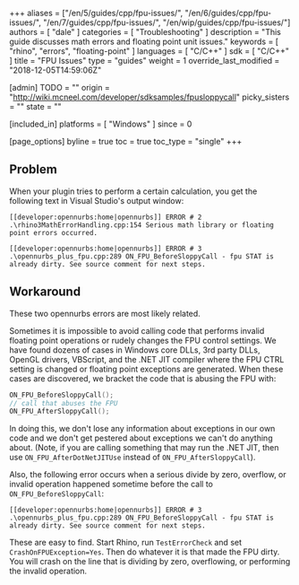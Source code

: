 +++
aliases = ["/en/5/guides/cpp/fpu-issues/", "/en/6/guides/cpp/fpu-issues/", "/en/7/guides/cpp/fpu-issues/", "/en/wip/guides/cpp/fpu-issues/"]
authors = [ "dale" ]
categories = [ "Troubleshooting" ]
description = "This guide discusses math errors and floating point unit issues."
keywords = [ "rhino", "errors", "floating-point" ]
languages = [ "C/C++" ]
sdk = [ "C/C++" ]
title = "FPU Issues"
type = "guides"
weight = 1
override_last_modified = "2018-12-05T14:59:06Z"

[admin]
TODO = ""
origin = "http://wiki.mcneel.com/developer/sdksamples/fpusloppycall"
picky_sisters = ""
state = ""

[included_in]
platforms = [ "Windows" ]
since = 0

[page_options]
byline = true
toc = true
toc_type = "single"
+++

 
## Problem

When your plugin tries to perform a certain calculation, you get the following text in Visual Studio's output window:

```
[[developer:opennurbs:home|opennurbs]] ERROR # 2 .\rhino3MathErrorHandling.cpp:154 Serious math library or floating point errors occurred.

[[developer:opennurbs:home|opennurbs]] ERROR # 3 .\opennurbs_plus_fpu.cpp:289 ON_FPU_BeforeSloppyCall - fpu STAT is already dirty. See source comment for next steps.
```

## Workaround

These two opennurbs errors are most likely related.

Sometimes it is impossible to avoid calling code that performs invalid floating point operations or rudely changes the FPU control settings.  We have found dozens of cases in Windows core DLLs, 3rd party DLLs, OpenGL drivers, VBScript, and the .NET JIT compiler where the FPU CTRL setting is changed or floating point exceptions are generated.  When these cases are discovered, we bracket the code that is abusing the FPU with:

```cpp
ON_FPU_BeforeSloppyCall();
// call that abuses the FPU
ON_FPU_AfterSloppyCall();
```

In doing this, we don't lose any information about exceptions in our own code and we don't get pestered about exceptions we can't do anything about.  (Note, if you are calling something that may run the .NET JIT, then use `ON_FPU_AfterDotNetJITUse` instead of `ON_FPU_AfterSloppyCall`).

Also, the following error occurs when a serious divide by zero, overflow, or invalid operation happened sometime before the call to `ON_FPU_BeforeSloppyCall`:

```
[[developer:opennurbs:home|opennurbs]] ERROR # 3 .\opennurbs_plus_fpu.cpp:289 ON_FPU_BeforeSloppyCall - fpu STAT is already dirty. See source comment for next steps.
```

These are easy to find.  Start Rhino, run `TestErrorCheck` and set `CrashOnFPUException=Yes`.  Then do whatever it is that made the FPU dirty.  You will crash on the line that is dividing by zero, overflowing, or performing the invalid operation.
